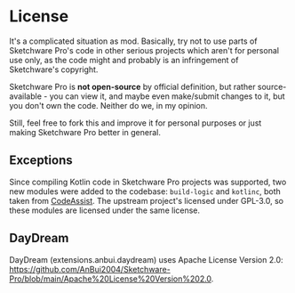 # License

It's a complicated situation as mod. Basically, try not to use parts of Sketchware Pro's code in other serious projects which
aren't for personal use only, as the code might and probably is an infringement of Sketchware's copyright.

Sketchware Pro is **not open-source** by official definition, but rather source-available - you can view it, and maybe even
make/submit changes to it, but you don't own the code. Neither do we, in my opinion.

Still, feel free to fork this and improve it for personal purposes or just making Sketchware Pro better in general.

## Exceptions

Since compiling Kotlin code in Sketchware Pro projects was supported, two new modules were added to the codebase: `build-logic` and
`kotlinc`, both taken from [CodeAssist](https://github.com/tyron12233/CodeAssist). The upstream project's licensed under GPL-3.0,
so these modules are licensed under the same license.

## DayDream

DayDream (extensions.anbui.daydream) uses Apache License Version 2.0: https://github.com/AnBui2004/Sketchware-Pro/blob/main/Apache%20License%20Version%202.0.
